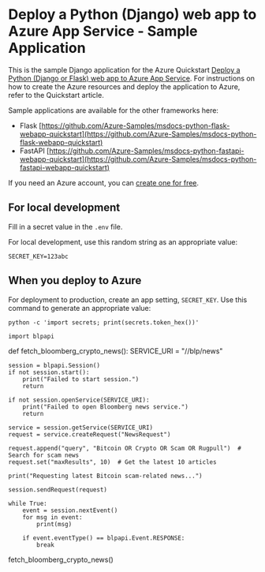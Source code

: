 # Deploy a Python (Django) web app to Azure App Service - Sample Application

This is the sample Django application for the Azure Quickstart [Deploy a Python (Django or Flask) web app to Azure App Service](https://docs.microsoft.com/en-us/azure/app-service/quickstart-python).  For instructions on how to create the Azure resources and deploy the application to Azure, refer to the Quickstart article.

Sample applications are available for the other frameworks here:

* Flask [https://github.com/Azure-Samples/msdocs-python-flask-webapp-quickstart](https://github.com/Azure-Samples/msdocs-python-flask-webapp-quickstart)
* FastAPI [https://github.com/Azure-Samples/msdocs-python-fastapi-webapp-quickstart](https://github.com/Azure-Samples/msdocs-python-fastapi-webapp-quickstart)

If you need an Azure account, you can [create one for free](https://azure.microsoft.com/en-us/free/).

## For local development

Fill in a secret value in the `.env` file.

For local development, use this random string as an appropriate value:

```shell
SECRET_KEY=123abc
```

## When you deploy to Azure

For deployment to production, create an app setting, `SECRET_KEY`. Use this command to generate an appropriate value:

```shell
python -c 'import secrets; print(secrets.token_hex())'
```


    import blpapi

def fetch_bloomberg_crypto_news():
    SERVICE_URI = "//blp/news"

    session = blpapi.Session()
    if not session.start():
        print("Failed to start session.")
        return
    
    if not session.openService(SERVICE_URI):
        print("Failed to open Bloomberg news service.")
        return

    service = session.getService(SERVICE_URI)
    request = service.createRequest("NewsRequest")

    request.append("query", "Bitcoin OR Crypto OR Scam OR Rugpull")  # Search for scam news
    request.set("maxResults", 10)  # Get the latest 10 articles

    print("Requesting latest Bitcoin scam-related news...")

    session.sendRequest(request)

    while True:
        event = session.nextEvent()
        for msg in event:
            print(msg)

        if event.eventType() == blpapi.Event.RESPONSE:
            break

fetch_bloomberg_crypto_news()



